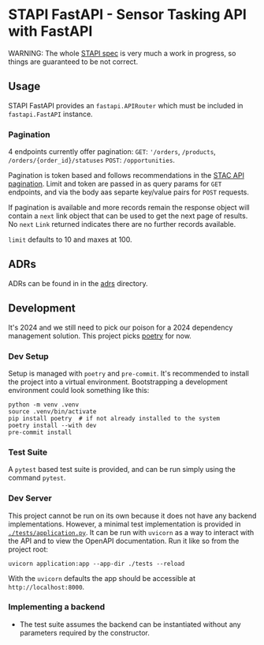 # STAPI FastAPI - Sensor Tasking API with FastAPI

WARNING: The whole [STAPI spec] is very much a work in progress, so things are
guaranteed to be not correct.

## Usage

STAPI FastAPI provides an `fastapi.APIRouter` which must be included in
`fastapi.FastAPI` instance.

### Pagination

4 endpoints currently offer pagination:
`GET`: `'/orders`, `/products`, `/orders/{order_id}/statuses`
`POST`: `/opportunities`.

Pagination is token based and follows recommendations in the [STAC API pagination].  Limit and token are passed in as query params for `GET` endpoints, and via the body aas separte key/value pairs for `POST` requests.

If pagination is available and more records remain the response object will contain a `next` link object that can be used to get the next page of results.  No `next` `Link` returned indicates there are no further records available.

`limit` defaults to 10 and maxes at 100.


## ADRs

ADRs can be found in in the [adrs](./adrs/README.md) directory.

## Development

It's 2024 and we still need to pick our poison for a 2024 dependency management
solution. This project picks [poetry] for now.

### Dev Setup

Setup is managed with `poetry` and `pre-commit`. It's recommended to install
the project into a virtual environment. Bootstrapping a development environment
could look something like this:

```commandline
python -m venv .venv
source .venv/bin/activate
pip install poetry  # if not already installed to the system
poetry install --with dev
pre-commit install
```

### Test Suite

A `pytest` based test suite is provided, and can be run simply using the
command `pytest`.

### Dev Server

This project cannot be run on its own because it does not have any backend
implementations. However, a minimal test implementation is provided in
[`./tests/application.py`](./tests/application.py). It can be run with
`uvicorn` as a way to interact with the API and to view the OpenAPI
documentation. Run it like so from the project root:

```commandline
uvicorn application:app --app-dir ./tests --reload
```

With the `uvicorn` defaults the app should be accessible at
`http://localhost:8000`.

### Implementing a backend

- The test suite assumes the backend can be instantiated without any parameters
  required by the constructor.

[STAPI spec]: https://github.com/stapi-spec/stapi-spec
[poetry]: https://python-poetry.org/
[STAC API pagination]: https://github.com/radiantearth/stac-api-spec/blob/release/v1.0.0/item-search/examples.md#paging-examples
